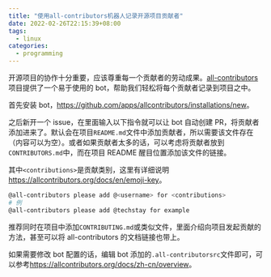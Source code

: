 ```yaml
---
title: "使用all-contributors机器人记录开源项目贡献者"
date: 2022-02-26T22:15:39+08:00
tags:
  - linux
categories:
  - programming
---
```


开源项目的协作十分重要，应该尊重每一个贡献者的劳动成果。[all-contributors](https://allcontributors.org) 项目提供了一个易于使用的 bot，帮助我们轻松将每个贡献者记录到项目之中。

首先安装 bot，<https://github.com/apps/allcontributors/installations/new>。

之后新开一个 issue，在里面输入以下指令就可以让 bot 自动创建 PR，将贡献者添加进来了。默认会在项目`README.md`文件中添加贡献者，所以需要该文件存在（内容可以为空）。或者如果贡献者太多的话，可以考虑将贡献者放到`CONTRIBUTORS.md`中，而在项目 README 醒目位置添加该文件的链接。

其中`<contributions>`是贡献类别，这里有详细说明<https://allcontributors.org/docs/en/emoji-key>。

```sh
@all-contributors please add @<username> for <contributions>
# 例
@all-contributors please add @techstay for example
```

推荐同时在项目中添加`CONTRIBUTING.md`或类似文件，里面介绍向项目发起贡献的方法，甚至可以将 all-contributors 的文档链接也带上。

如果需要修改 bot 配置的话，编辑 bot 添加的`.all-contributorsrc`文件即可，可以参考<https://allcontributors.org/docs/zh-cn/overview>。
